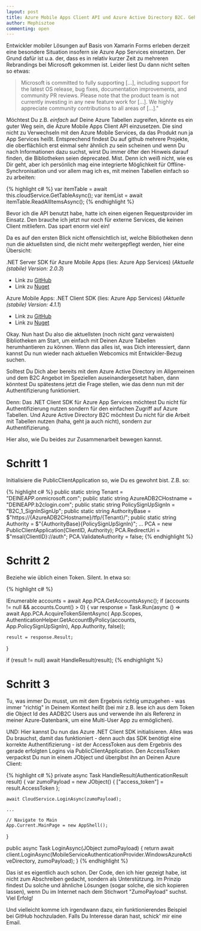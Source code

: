 ```yaml
---
layout: post
title: Azure Mobile Apps Client API und Azure Active Directory B2C. Geht das?
author: Mephisztoe
commenting: open
---
```


Entwickler mobiler Lösungen auf Basis von Xamarin Forms erleben derzeit eine besondere Situation insofern sie Azure App Services einsetzen. Der Grund dafür ist u.a. der, dass es in relativ kurzer Zeit zu mehreren Rebrandings bei Microsoft gekommen ist. Leider liest Du dann nicht selten so etwas:

> Microsoft is committed to fully supporting [...], including support for the latest OS release, bug fixes,
> documentation improvements, and community PR reviews. Please note that the product team is not currently 
> investing in any new feature work for [...]. We highly appreciate community contributions to all areas of [...]."

Möchtest Du z.B. <i>einfach</i> auf Deine Azure Tabellen zugreifen, könnte es ein guter Weg sein, die Azure Mobile Apps Client API einzusetzen. Die sind nicht zu Verwechseln mit den Azure Mobile Services, da das Produkt nun ja App Services heißt. Entsprechend findest Du auf github mehrere Projekte, die oberflächlich erst einmal sehr ähnlich zu sein scheinen und wenn Du nach Informationen dazu suchst, wirst Du immer öfter den Hinweis darauf finden, die Bibliotheken seien deprecated. Mist. Denn ich weiß nicht, wie es Dir geht, aber ich persönlich mag eine integrierte Möglichkeit für Offline-Synchronisation und vor allem mag ich es, mit meinen Tabellen einfach so zu arbeiten:

{% highlight c# %}
var itemTable = await this.cloudService.GetTableAsync<Item>();
var itemList = await itemTable.ReadAllItemsAsync();
{% endhighlight %}

Bevor ich die API benutzt habe, hatte ich einen eigenen Requestprovider im Einsatz. Den brauche ich jetzt nur noch für externe Services, die keinen Client mitliefern. Das spart enorm viel ein!

Da es auf den ersten Blick nicht offensichtlich ist, welche Bibliotheken denn nun die aktuellsten sind, die nicht mehr weitergepflegt werden, hier eine Übersicht:

.NET Server SDK für Azure Mobile Apps (lies: Azure App Services)
(_Aktuelle (stabile) Version: 2.0.3_)
* Link zu [GitHub][gh-aas-server]
* Link zu [Nuget][ng-aas-server]

Azure Mobile Apps: .NET Client SDK (lies: Azure App Services)
(_Aktuelle (stabile) Version: 4.1.1_)
* Link zu [GitHub][gh-aas-client]
* Link zu [Nuget][ng-aas-client]

Okay. Nun hast Du also die aktuellsten (noch nicht ganz verwaisten) Bibliotheken am Start, um einfach mit Deinen Azure Tabellen herumhantieren zu können. Wenn das alles ist, was Dich interessiert, dann kannst Du nun wieder nach aktuellen Webcomics mit Entwickler-Bezug suchen.

Solltest Du Dich aber bereits mit dem Azure Active Directory im Allgemeinen und dem B2C Angebot im Speziellen auseinandergesetzt haben, dann könntest Du spätestens jetzt die Frage stellen, wie das denn nun mit der Authentifizierung funktioniert.

Denn:
Das .NET Client SDK für Azure App Services möchtest Du nicht für Authentifizierung nutzen sondern für den einfachen Zugriff auf Azure Tabellen. Und Azure Active Directory B2C möchtest Du nicht für die Arbeit mit Tabellen nutzen (haha, geht ja auch nicht), sondern zur Authentifizierung.

Hier also, wie Du beides zur Zusammenarbeit bewegen kannst.

Schritt 1
=========

Initialisiere die PublicClientApplication so, wie Du es gewohnt bist.
Z.B. so:

{% highlight c# %}
public static string Tenant = "DEINEAPP.onmicrosoft.com";
public static string AzureADB2CHostname = "DEINEAPP.b2clogin.com";
public static string PolicySignUpSignIn = "B2C_1_SignInSignUp";
public static string AuthorityBase = $"https://{AzureADB2CHostname}/tfp/{Tenant}/";
public static string Authority = $"{AuthorityBase}{PolicySignUpSignIn}";
...
PCA = new PublicClientApplication(ClientID, Authority);
PCA.RedirectUri = $"msal{ClientID}://auth";
PCA.ValidateAuthority = false;
{% endhighlight %}

Schritt 2
=========

Beziehe wie üblich einen Token. Silent. In etwa so:

{% highlight c# %}

IEnumerable<IAccount> accounts = await App.PCA.GetAccountsAsync();
if (accounts != null && accounts.Count() > 0)
{
	var response = Task.Run(async () => await App.PCA.AcquireTokenSilentAsync(
    	App.Scopes,
        AuthenticationHelper.GetAccountByPolicy(accounts, App.PolicySignUpSignIn),
        App.Authority,
        false));

	result = response.Result;
}

if (result != null)
	await HandleResult(result);
{% endhighlight %}

Schritt 3
=========

Tu, was immer Du musst, um mit dem Ergebnis richtig umzugehen - was immer "richtig" in Deinem Kontext heißt (bei mir z.B. lese ich aus dem Token die Object Id des AADB2C Users aus und verwende ihn als Referenz in meiner Azure-Datenbank, um eine Multi-User App zu ermöglichen). 

UND: Hier kannst Du nun das Azure .NET Client SDK initialisieren. Alles was Du brauchst, damit das funktioniert - denn auch das SDK benötigt eine korrekte Authentifizierung - ist der AccessToken aus dem Ergebnis des gerade erfolgten Logins via PublicClientApplication. Den AccessToken verpackst Du nun in einem JObject und übergibst ihn an Deinen Azure Client:

{% highlight c# %}
private async Task HandleResult(AuthenticationResult result)
{
	var zumoPayload = new JObject()
	{
		["access_token"] = result.AccessToken
	};

	await CloudService.LoginAsync(zumoPayload);
    
    ...

	// Navigate to Main
    App.Current.MainPage = new AppShell();
}


public async Task<MobileServiceUser> LoginAsync(JObject zumoPayload)
{
	return await client.LoginAsync(MobileServiceAuthenticationProvider.WindowsAzureActiveDirectory,
    	zumoPayload);
}
{% endhighlight %}

Das ist es eigentlich auch schon. Der Code, den ich hier gezeigt habe, ist nicht zum Abschreiben gedacht, sondern als Unterstützung. Im Prinzip findest Du solche und ähnliche Lösungen (sogar solche, die sich kopieren lassen), wenn Du im Internet nach dem Stichwort "ZumoPayload" suchst. Viel Erfolg!

Und vielleicht komme ich irgendwann dazu, ein funktionierendes Beispiel bei GitHub hochzuladen. Falls Du Interesse daran hast, schick' mir eine Email.

[gh-aas-server]: https://github.com/Azure/azure-mobile-apps-net-server
[ng-aas-server]: https://www.nuget.org/packages/Microsoft.Azure.Mobile.Server/
[gh-aas-client]: https://github.com/Azure/azure-mobile-apps-net-client
[ng-aas-client]: https://www.nuget.org/packages/Microsoft.Azure.Mobile.Client

